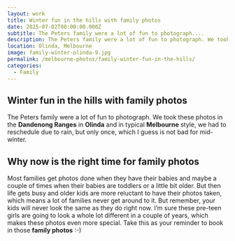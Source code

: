 ```yaml
---
layout: work
title: Winter fun in the hills with family photos
date: 2025-07-02T00:00:00.000Z
subtitle: The Peters family were a lot of fun to photograph....
description: The Peters family were a lot of fun to photograph. We took these photos in the Dandenong ranges and in typical Melbourne style, we had to reschedule due to rain but only once, which I guess is not bad for mid-winter. Most families get photos done when they have their babies and maybe a coupl...
location: Olinda, Melbourne
image: family-winter-olinda-9.jpg
permalink: /melbourne-photos/family-winter-fun-in-the-hills/
categories:
  - Family
---
```


## Winter fun in the hills with family photos

The Peters family were a lot of fun to photograph. We took these photos in the **Dandenong Ranges** in **Olinda** and in typical **Melbourne** style, we had to reschedule due to rain, but only once, which I guess is not bad for mid-winter.

## Why now is the right time for family photos

Most families get photos done when they have their babies and maybe a couple of times when their babies are toddlers or a little bit older. But then life gets busy and older kids are more reluctant to have their photos taken, which means a lot of families never get around to it. But remember, your kids will never look the same as they do right now. I’m sure these pre-teen girls are going to look a whole lot different in a couple of years, which makes these photos even more special.
Take this as your reminder to book in those **family photos** :-)
